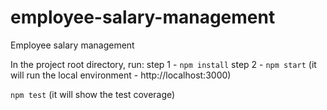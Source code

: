 # employee-salary-management
Employee salary management

In the project root directory, run:
 step 1 - `npm install`
 step 2 - `npm start` (it will run the local environment - http://localhost:3000)

`npm test` (it will show the test coverage) 
